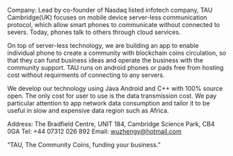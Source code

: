 Company:
Lead by co-founder of Nasdaq listed infotech company, TAU Cambridge(UK) focuses on mobile device server-less communication protocol, which allow smart phones to communicate without connected to severs. Today, phones talk to others through cloud services. <br>

On top of server-less technology, we are building an app to enable individual phone to create a community with blockchain coins circulation, so that they can fund business ideas and operate the business with the community support. TAU runs on android phones or pads free from hosting cost without requirments of connecting to any servers. 

We develop our technology using Java Android and C++ with 100% source open. The only cost for user to use is the data transmission cost. We pay particular attention to app network data consumption and tailor it to be useful in slow and expensive data region such as Africa. 

Address:
The Bradfield Centre, UNIT 184, Cambridge Science Park, CB4 0GA
Tel: +44 07312 026 892
Email: wuzhengy@hotmail.com

“TAU, The Community Coins, funding your business.”
